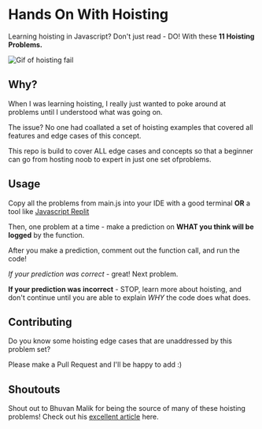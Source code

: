 # Hands On With Hoisting
Learning hoisting in Javascript? Don't just read - DO! With these **11 Hoisting Problems.** 

![Gif of hoisting fail](https://media1.giphy.com/media/QCcobORyhH1lK/giphy.gif?cid=3640f6095bf4caa17641616267501501)

## Why?

When I was learning hoisting, I really just wanted to poke around at problems until I understood what was going on. 

The issue? No one had coallated a set of hoisting examples that covered all features and edge cases of this concept.

This repo is build to cover ALL edge cases and concepts so that a beginner can go from hosting noob to expert in just one set ofproblems. 

## Usage

Copy all the problems from main.js into your IDE with a good terminal **OR** a tool like [Javascript Replit](https://repl.it/site/languages/javascript)

Then, one problem at a time - make a prediction on **WHAT you think will be logged** by the function.

After you make a prediction, comment out the function call, and run the code!

_If your prediction was correct_ - great! Next problem.

**If your prediction was incorrect** - STOP, learn more about hoisting, and don't continue until you are able to explain _WHY_ the code does what does. 

## Contributing

Do you know some hoisting edge cases that are unaddressed by this problem set? 

Please make a Pull Request and I'll be happy to add :)

## Shoutouts
Shout out to Bhuvan Malik for being the source of many of these hoisting problems! Check out his [excellent article](https://medium.freecodecamp.org/function-hoisting-hoisting-interview-questions-b6f91dbc2be8) here.
